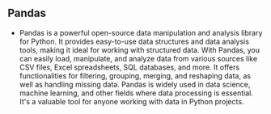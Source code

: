 <h2> Pandas </h2>

- Pandas is a powerful open-source data manipulation and analysis library for Python. It provides easy-to-use data structures and data analysis tools, making it ideal for working with structured data. With Pandas, you can easily load, manipulate, and analyze data from various sources like CSV files, Excel spreadsheets, SQL databases, and more. It offers functionalities for filtering, grouping, merging, and reshaping data, as well as handling missing data. Pandas is widely used in data science, machine learning, and other fields where data processing is essential. It's a valuable tool for anyone working with data in Python projects.
